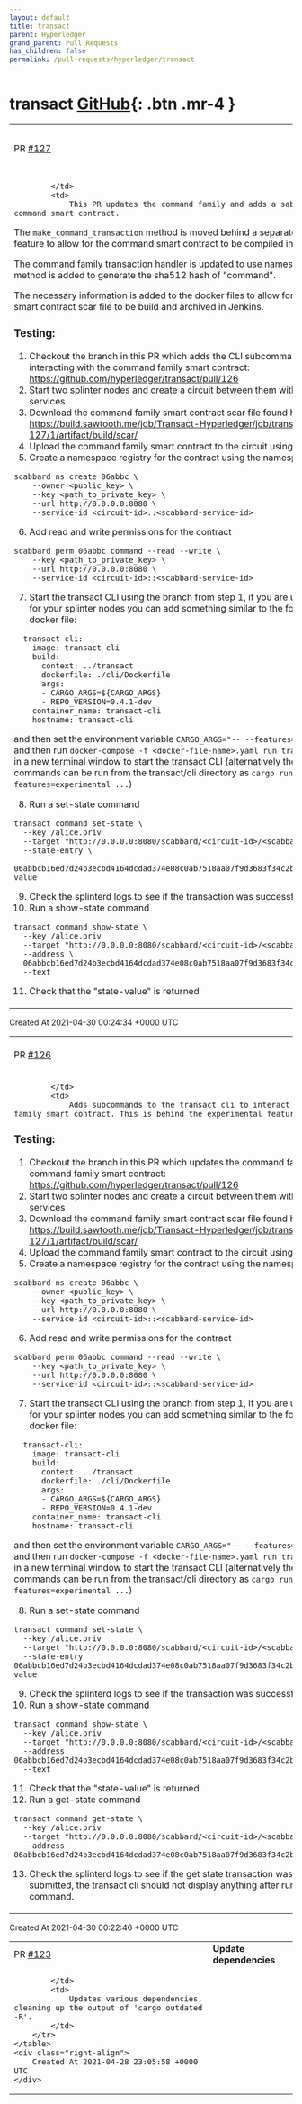 ```yaml
---
layout: default
title: transact
parent: Hyperledger
grand_parent: Pull Requests
has_children: false
permalink: /pull-requests/hyperledger/transact
---
```


# transact <span class="fs-3 right-align">[GitHub](https://github.com/hyperledger/transact){: .btn .mr-4 }</span>


<div>
    <table>
        <tr>
            <td>
                PR <a href="https://github.com/hyperledger/transact/pull/127" class=".btn">#127</a>
            </td>
            <td>
                <b>
                    Command family smart contract
                </b>
            </td>
        </tr>
        <tr>
            <td>
                
            </td>
            <td>
                This PR updates the command family and adds a sabre compatible command smart contract.

The `make_command_transaction` method is moved behind a separate experimental feature to allow for the command smart contract to be compiled into wasm.

The command family transaction handler is updated to use namespaces and a method is added to generate the sha512 hash of "command".

The necessary information is added to the docker files to allow for the command smart contract scar file to be build and archived in Jenkins.

### **Testing:**

1. Checkout the branch in this PR which adds the CLI subcommands for interacting with the command family smart contract: https://github.com/hyperledger/transact/pull/126
2. Start two splinter nodes and create a circuit between them with scabbard services
3. Download the command family smart contract scar file found here: https://build.sawtooth.me/job/Transact-Hyperledger/job/transact/job/PR-127/1/artifact/build/scar/
4. Upload the command family smart contract to the circuit using the scabbard CLI
5. Create a namespace registry for the contract using the namespace "06abbc"
```
scabbard ns create 06abbc \
    --owner <public_key> \
    --key <path_to_private_key> \
    --url http://0.0.0.0:8080 \
    --service-id <circuit-id>::<scabbard-service-id>
```
6. Add read and write permissions for the contract
```
scabbard perm 06abbc command --read --write \
    --key <path_to_private_key> \
    --url http://0.0.0.0:8080 \
    --service-id <circuit-id>::<scabbard-service-id>
```
7. Start the transact CLI using the branch from step 1, if you are using a docker file for your splinter nodes you can add something similar to the following to your docker file: 
```
  transact-cli:
    image: transact-cli
    build:
      context: ../transact
      dockerfile: ./cli/Dockerfile
      args:
      - CARGO_ARGS=${CARGO_ARGS}
      - REPO_VERSION=0.4.1-dev
    container_name: transact-cli
    hostname: transact-cli
```
and then set the environment variable `CARGO_ARGS="-- --features=experimental"` and then run `docker-compose -f <docker-file-name>.yaml run transact-cli bash` in a new terminal window to start the transact CLI 
(alternatively the transact commands can be run from the transact/cli directory as `cargo run --features=experimental ...`)

8. Run a set-state command
```
transact command set-state \
  --key /alice.priv
  --target "http://0.0.0.0:8080/scabbard/<circuit-id>/<scabbard-service-id>"
  --state-entry \
  06abbcb16ed7d24b3ecbd4164dcdad374e08c0ab7518aa07f9d3683f34c2b3c67a1583:state-value
```
9. Check the splinterd logs to see if the transaction was successfully submitted
10. Run a show-state command
```
transact command show-state \
  --key /alice.priv
  --target "http://0.0.0.0:8080/scabbard/<circuit-id>/<scabbard-service-id>"
  --address \
  06abbcb16ed7d24b3ecbd4164dcdad374e08c0ab7518aa07f9d3683f34c2b3c67a1583
  --text
```
11. Check that the "state-value" is returned
            </td>
        </tr>
    </table>
    <div class="right-align">
        Created At 2021-04-30 00:24:34 +0000 UTC
    </div>
</div>

<div>
    <table>
        <tr>
            <td>
                PR <a href="https://github.com/hyperledger/transact/pull/126" class=".btn">#126</a>
            </td>
            <td>
                <b>
                    Command family cli subcommands
                </b>
            </td>
        </tr>
        <tr>
            <td>
                
            </td>
            <td>
                Adds subcommands to the transact cli to interact with the command family smart contract. This is behind the experimental feature "command".

### **Testing:**

1. Checkout the branch in this PR which updates the command family and adds a command family smart contract: https://github.com/hyperledger/transact/pull/126
2. Start two splinter nodes and create a circuit between them with scabbard services
3. Download the command family smart contract scar file found here: https://build.sawtooth.me/job/Transact-Hyperledger/job/transact/job/PR-127/1/artifact/build/scar/
4. Upload the command family smart contract to the circuit using the scabbard CLI
5. Create a namespace registry for the contract using the namespace "06abbc"
```
scabbard ns create 06abbc \
    --owner <public_key> \
    --key <path_to_private_key> \
    --url http://0.0.0.0:8080 \
    --service-id <circuit-id>::<scabbard-service-id>
```
6. Add read and write permissions for the contract
```
scabbard perm 06abbc command --read --write \
    --key <path_to_private_key> \
    --url http://0.0.0.0:8080 \
    --service-id <circuit-id>::<scabbard-service-id>
```
7. Start the transact CLI using the branch from step 1, if you are using a docker file for your splinter nodes you can add something similar to the following to your docker file: 
```
  transact-cli:
    image: transact-cli
    build:
      context: ../transact
      dockerfile: ./cli/Dockerfile
      args:
      - CARGO_ARGS=${CARGO_ARGS}
      - REPO_VERSION=0.4.1-dev
    container_name: transact-cli
    hostname: transact-cli
```
and then set the environment variable `CARGO_ARGS="-- --features=experimental"` and then run `docker-compose -f <docker-file-name>.yaml run transact-cli bash` in a new terminal window to start the transact CLI 
(alternatively the transact commands can be run from the transact/cli directory as `cargo run --features=experimental ...`)

8. Run a set-state command
```
transact command set-state \
  --key /alice.priv
  --target "http://0.0.0.0:8080/scabbard/<circuit-id>/<scabbard-service-id>"
  --state-entry 06abbcb16ed7d24b3ecbd4164dcdad374e08c0ab7518aa07f9d3683f34c2b3c67a1583:state-value
```
9. Check the splinterd logs to see if the transaction was successfully submitted
10. Run a show-state command
```
transact command show-state \
  --key /alice.priv
  --target "http://0.0.0.0:8080/scabbard/<circuit-id>/<scabbard-service-id>"
  --address 06abbcb16ed7d24b3ecbd4164dcdad374e08c0ab7518aa07f9d3683f34c2b3c67a1583
  --text
```
11. Check that the "state-value" is returned
12. Run a get-state command 
```
transact command get-state \
  --key /alice.priv
  --target "http://0.0.0.0:8080/scabbard/<circuit-id>/<scabbard-service-id>"
  --address 06abbcb16ed7d24b3ecbd4164dcdad374e08c0ab7518aa07f9d3683f34c2b3c67a1583
```
13. Check the splinterd logs to see if the get state transaction was successfully submitted, the transact cli should not display anything after running this command.
            </td>
        </tr>
    </table>
    <div class="right-align">
        Created At 2021-04-30 00:22:40 +0000 UTC
    </div>
</div>

<div>
    <table>
        <tr>
            <td>
                PR <a href="https://github.com/hyperledger/transact/pull/123" class=".btn">#123</a>
            </td>
            <td>
                <b>
                    Update dependencies
                </b>
            </td>
        </tr>
        <tr>
            <td>
                
            </td>
            <td>
                Updates various dependencies, cleaning up the output of 'cargo outdated -R'.
            </td>
        </tr>
    </table>
    <div class="right-align">
        Created At 2021-04-28 23:05:58 +0000 UTC
    </div>
</div>

